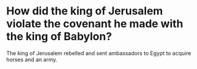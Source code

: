 # How did the king of Jerusalem violate the covenant he made with the king of Babylon?

The king of Jerusalem rebelled and sent ambassadors to Egypt to acquire horses and an army.
